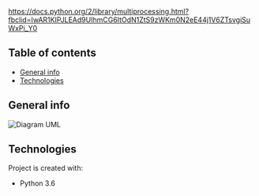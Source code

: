 https://docs.python.org/2/library/multiprocessing.html?fbclid=IwAR1KIPJLEAd9UIhmCG6ItOdN1ZtS9zWKm0N2eE44j1V6ZTsvgiSuWxPi_Y0

## Table of contents
* [General info](#general-info)
* [Technologies](#technologies)

## General info
![Diagram UML](https://github.com/AdamKlekowski/stock_market_simulator/blob/master/documentation/diagramUML.png)

## Technologies
Project is created with:
* Python 3.6

